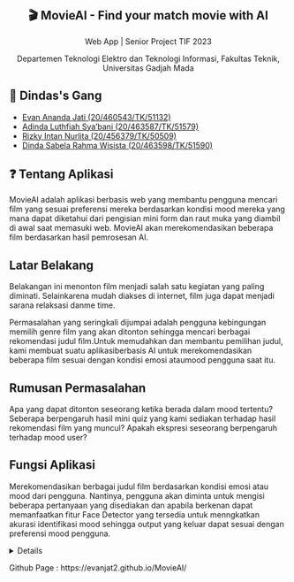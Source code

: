 <h2 align="center">
  🎬 MovieAI - Find your match movie with AI
</h2>
<p align="center">Web App | Senior Project TIF 2023 </p>
<p align="center">Departemen  Teknologi  Elektro  dan  Teknologi  Informasi,  Fakultas  Teknik, 
Universitas Gadjah Mada </p>

## 👥 Dindas's Gang

- [Evan Ananda Jati (20/460543/TK/51132)](https://github.com/evanjat2)
- [Adinda Luthfiah Sya’bani (20/463587/TK/51579)](https://github.com/adindaluthfiah)
- [Rizky Intan Nurlita (20/456379/TK/50509)](https://www.github.com/rizkyintan)
- [Dinda Sabela Rahma Wisista (20/463598/TK/51590)](https://www.github.com/dindasabela)

## ❓ Tentang Aplikasi

MovieAI adalah aplikasi berbasis web yang membantu pengguna mencari film yang sesuai preferensi mereka berdasarkan kondisi mood mereka yang mana dapat diketahui dari pengisian mini form dan raut muka yang diambil di awal saat memasuki web. MovieAI akan merekomendasikan beberapa film berdasarkan hasil pemrosesan AI.

## Latar Belakang 
Belakangan ini menonton film menjadi salah satu kegiatan yang paling diminati. Selainkarena mudah diakses di internet, film juga dapat menjadi sarana relaksasi danme time.

Permasalahan yang seringkali dijumpai adalah pengguna kebingungan memilih genre film yang akan ditonton sehingga mencari berbagai rekomendasi judul film.Untuk memudahkan dan membantu pemilihan judul, kami membuat suatu aplikasiberbasis AI  untuk merekomendasikan beberapa film sesuai dengan kondisi emosi ataumood pengguna saat itu.


## Rumusan Permasalahan
Apa yang dapat ditonton seseorang ketika berada dalam mood tertentu?
Seberapa berpengaruh hasil mini quiz yang kami sediakan terhadap hasil rekomendasi film yang muncul?
Apakah ekspresi seseorang berpengaruh terhadap mood user?
## Fungsi Aplikasi

Merekomendasikan berbagai judul film berdasarkan kondisi emosi atau mood dari pengguna. Nantinya, pengguna akan diminta untuk mengisi beberapa pertanyaan yang disediakan dan apabila berkenan dapat memanfaatkan fitur Face Detector yang tersedia untuk menngkatkan akurasi identifikasi mood sehingga output yang keluar dapat sesuai dengan preferensi mood pengguna.



<details>
<h3>Ide Solusi</h3>

Akan terdapat face recognition beserta beberapa kuis untuk menentukan rekomendasi film yang dapat ditonton.

<img src="docs/assets/img/rancangan-solusi.png" class="img-responsive" alt="rancangan-solusi">

<h3> Analisis Kompetitor </h3>
<img src="docs/assets/img/kompetitor1.png" class="img-responsive" alt="kompetitor1">
<img src="docs/assets/img/kompetitor2.png" class="img-responsive" alt="kompetitor2">
<img src="docs/assets/img/kompetitor3.png" class="img-responsive" alt="kompetitor3"></details>

<p>Github Page : https://evanjat2.github.io/MovieAI/ </p>


